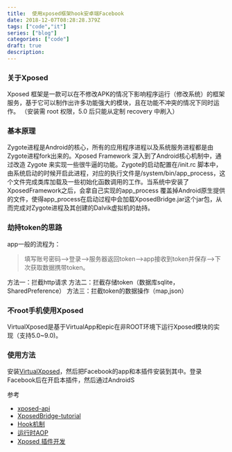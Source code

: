 ```yaml
---
title:  使用xposed框架hook安卓端Facebook
date: 2018-12-07T08:28:28.379Z
tags: ["code","it"]
series: ["blog"]
categories: ["code"]
draft: true
description:
---
```


### 关于Xposed
Xposed 框架是一款可以在不修改APK的情况下影响程序运行（修改系统）的框架服务，基于它可以制作出许多功能强大的模块，且在功能不冲突的情况下同时运作。
（安装需 root 权限，5.0 后只能从定制 recovery 中刷入）

### 基本原理
Zygote进程是Android的核心，所有的应用程序进程以及系统服务进程都是由Zygote进程fork出来的。Xposed Framework 深入到了Android核心机制中，通过改造 Zygote 来实现一些很牛逼的功能。Zygote的启动配置在/init.rc 脚本中，由系统启动的时候开启此进程，对应的执行文件是/system/bin/app_process，这个文件完成类库加载及一些初始化函数调用的工作。当系统中安装了 XposedFramework之后，会拿自己实现的app_process 覆盖掉Android原生提供的文件，使得app_process在启动过程中会加载XposedBridge.jar这个jar包，从而完成对Zygote进程及其创建的Dalvik虚拟机的劫持。

### 劫持token的思路
app一般的流程为：
>填写账号密码-->登录-->服务器返回token-->app接收到token并保存-->下次获取数据携带token。

方法一：拦截http请求
方法二：拦截存储token（数据库sqlite，SharedPreference）
方法三：拦截token的数据操作（map,json）


### 不root手机使用Xposed
VirtualXposed是基于VirtualApp和epic在非ROOT环境下运行Xposed模块的实现（支持5.0~9.0)。


### 使用方法
安装[VirtualXposed](https://github.com/android-hacker/VirtualXposed/releases)，然后把Facebook的app和本插件安装到其中。登录Facebook后在开启本插件，然后通过AndroidS

参考  
- [xposed-api](https://api.xposed.info/reference/packages.html)
- [XposedBridge-tutorial](https://github.com/rovo89/XposedBridge/wiki/Development-tutorial)
- [Hook机制](https://github.com/tiann/understand-plugin-framework)
- [运行时AOP](http://weishu.me/2017/11/23/dexposed-on-art/)
- [Xposed 插件开发](https://blog.csdn.net/niubitianping/article/details/52575900)